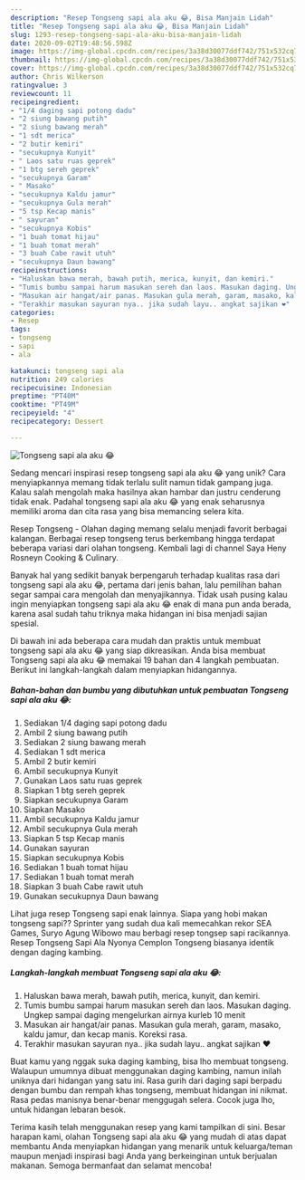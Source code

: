 ```yaml
---
description: "Resep Tongseng sapi ala aku 😂, Bisa Manjain Lidah"
title: "Resep Tongseng sapi ala aku 😂, Bisa Manjain Lidah"
slug: 1293-resep-tongseng-sapi-ala-aku-bisa-manjain-lidah
date: 2020-09-02T19:48:56.598Z
image: https://img-global.cpcdn.com/recipes/3a38d30077ddf742/751x532cq70/tongseng-sapi-ala-aku-😂-foto-resep-utama.jpg
thumbnail: https://img-global.cpcdn.com/recipes/3a38d30077ddf742/751x532cq70/tongseng-sapi-ala-aku-😂-foto-resep-utama.jpg
cover: https://img-global.cpcdn.com/recipes/3a38d30077ddf742/751x532cq70/tongseng-sapi-ala-aku-😂-foto-resep-utama.jpg
author: Chris Wilkerson
ratingvalue: 3
reviewcount: 11
recipeingredient:
- "1/4 daging sapi potong dadu"
- "2 siung bawang putih"
- "2 siung bawang merah"
- "1 sdt merica"
- "2 butir kemiri"
- "secukupnya Kunyit"
- " Laos satu ruas geprek"
- "1 btg sereh geprek"
- "secukupnya Garam"
- " Masako"
- "secukupnya Kaldu jamur"
- "secukupnya Gula merah"
- "5 tsp Kecap manis"
- " sayuran"
- "secukupnya Kobis"
- "1 buah tomat hijau"
- "1 buah tomat merah"
- "3 buah Cabe rawit utuh"
- "secukupnya Daun bawang"
recipeinstructions:
- "Haluskan bawa merah, bawah putih, merica, kunyit, dan kemiri."
- "Tumis bumbu sampai harum masukan sereh dan laos. Masukan daging. Ungkep sampai daging mengelurkan airnya kurleb 10 menit"
- "Masukan air hangat/air panas. Masukan gula merah, garam, masako, kaldu jamur, dan kecap manis. Koreksi rasa."
- "Terakhir masukan sayuran nya.. jika sudah layu.. angkat sajikan ❤️"
categories:
- Resep
tags:
- tongseng
- sapi
- ala

katakunci: tongseng sapi ala 
nutrition: 249 calories
recipecuisine: Indonesian
preptime: "PT40M"
cooktime: "PT49M"
recipeyield: "4"
recipecategory: Dessert

---
```



![Tongseng sapi ala aku 😂](https://img-global.cpcdn.com/recipes/3a38d30077ddf742/751x532cq70/tongseng-sapi-ala-aku-😂-foto-resep-utama.jpg)

Sedang mencari inspirasi resep tongseng sapi ala aku 😂 yang unik? Cara menyiapkannya memang tidak terlalu sulit namun tidak gampang juga. Kalau salah mengolah maka hasilnya akan hambar dan justru cenderung tidak enak. Padahal tongseng sapi ala aku 😂 yang enak seharusnya memiliki aroma dan cita rasa yang bisa memancing selera kita.

Resep Tongseng - Olahan daging memang selalu menjadi favorit berbagai kalangan. Berbagai resep tongseng terus berkembang hingga terdapat beberapa variasi dari olahan tongseng. Kembali lagi di channel Saya Heny Rosneyn Cooking &amp; Culinary.

Banyak hal yang sedikit banyak berpengaruh terhadap kualitas rasa dari tongseng sapi ala aku 😂, pertama dari jenis bahan, lalu pemilihan bahan segar sampai cara mengolah dan menyajikannya. Tidak usah pusing kalau ingin menyiapkan tongseng sapi ala aku 😂 enak di mana pun anda berada, karena asal sudah tahu triknya maka hidangan ini bisa menjadi sajian spesial.


Di bawah ini ada beberapa cara mudah dan praktis untuk membuat tongseng sapi ala aku 😂 yang siap dikreasikan. Anda bisa membuat Tongseng sapi ala aku 😂 memakai 19 bahan dan 4 langkah pembuatan. Berikut ini langkah-langkah dalam menyiapkan hidangannya.

<!--inarticleads1-->

##### Bahan-bahan dan bumbu yang dibutuhkan untuk pembuatan Tongseng sapi ala aku 😂:

1. Sediakan 1/4 daging sapi potong dadu
1. Ambil 2 siung bawang putih
1. Sediakan 2 siung bawang merah
1. Sediakan 1 sdt merica
1. Ambil 2 butir kemiri
1. Ambil secukupnya Kunyit
1. Gunakan  Laos satu ruas geprek
1. Siapkan 1 btg sereh geprek
1. Siapkan secukupnya Garam
1. Siapkan  Masako
1. Ambil secukupnya Kaldu jamur
1. Ambil secukupnya Gula merah
1. Siapkan 5 tsp Kecap manis
1. Gunakan  sayuran
1. Siapkan secukupnya Kobis
1. Sediakan 1 buah tomat hijau
1. Sediakan 1 buah tomat merah
1. Siapkan 3 buah Cabe rawit utuh
1. Gunakan secukupnya Daun bawang


Lihat juga resep Tongseng sapi enak lainnya. Siapa yang hobi makan tongseng sapi?? Sprinter yang sudah dua kali memecahkan rekor SEA Games, Suryo Agung Wibowo mau berbagi resep tongsep sapi racikannya. Resep Tongseng Sapi Ala Nyonya Cemplon Tongseng biasanya identik dengan daging kambing. 

<!--inarticleads2-->

##### Langkah-langkah membuat Tongseng sapi ala aku 😂:

1. Haluskan bawa merah, bawah putih, merica, kunyit, dan kemiri.
1. Tumis bumbu sampai harum masukan sereh dan laos. Masukan daging. Ungkep sampai daging mengelurkan airnya kurleb 10 menit
1. Masukan air hangat/air panas. Masukan gula merah, garam, masako, kaldu jamur, dan kecap manis. Koreksi rasa.
1. Terakhir masukan sayuran nya.. jika sudah layu.. angkat sajikan ❤️


Buat kamu yang nggak suka daging kambing, bisa lho membuat tongseng. Walaupun umumnya dibuat menggunakan daging kambing, namun inilah uniknya dari hidangan yang satu ini. Rasa gurih dari daging sapi berpadu dengan bumbu dan rempah khas tongseng, membuat hidangan ini nikmat. Rasa pedas manisnya benar-benar menggugah selera. Cocok juga lho, untuk hidangan lebaran besok. 

Terima kasih telah menggunakan resep yang kami tampilkan di sini. Besar harapan kami, olahan Tongseng sapi ala aku 😂 yang mudah di atas dapat membantu Anda menyiapkan hidangan yang menarik untuk keluarga/teman maupun menjadi inspirasi bagi Anda yang berkeinginan untuk berjualan makanan. Semoga bermanfaat dan selamat mencoba!
